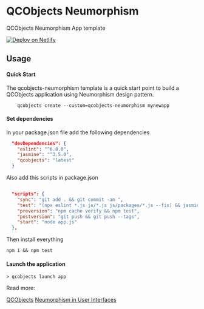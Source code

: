 # QCObjects Neumorphism

QCObjects Neumorphism App template

[![Deploy on Netlify](https://www.netlify.com/img/deploy/button.svg)](https://app.netlify.com/start/deploy?repository=https://github.com/QuickCorp/qcobjects-neumorphism)

## Usage

#### Quick Start

The qcobjects-neumorphism template is a quick start point to build a QCObjects application using Neumorphism design pattern.

```shell
    qcobjects create --custom=qcobjects-neumorphism mynewapp
```


#### Set dependencies

In your package.json file add the following dependencies

```json
  "devDependencies": {
    "eslint": "^6.8.0",
    "jasmine": "^3.5.0",
    "qcobjects": "latest"
  }
```

Also add this scripts in package.json

```json

  "scripts": {
    "sync": "git add . && git commit -am ",
    "test": "(npx eslint *.js js/*.js js/packages/*.js --fix) && jasmine",
    "preversion": "npm cache verify && npm test",
    "postversion": "git push && git push --tags",
    "start": "node app.js"
  },
```

Then install everything

```shell
npm i && npm test
```

#### Launch the application

```shell
> qcobjects launch app
```

Read more:

[QCObjects](https://qcobjects.com)
[Neumorphism in User Interfaces](https://uxdesign.cc/neumorphism-in-user-interfaces-b47cef3bf3a6)
